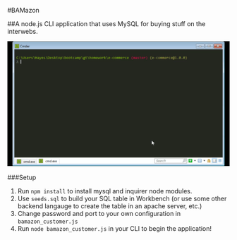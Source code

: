 #BAMazon

##A node.js CLI application that uses MySQL for buying stuff on the interwebs.

![](bamazonGif.gif)

###Setup
1) Run `npm install` to install mysql and inquirer node modules.
2) Use `seeds.sql` to build your SQL table in Workbench (or use some other backend langauge to create the table in an apache server, etc.)
3) Change password and port to your own configuration in `bamazon_customer.js` 
4) Run `node bamazon_customer.js` in your CLI to begin the application! 
